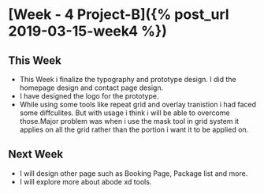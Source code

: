 

# [Week - 4 Project-B]({% post_url 2019-03-15-week4 %})

## This Week 
  *  This Week i finalize the typography and prototype design. I did the homepage design 
   and contact page design.
   * I have designed the logo for the prototype.
   * While using some tools like repeat grid and overlay tranistion i had faced some diffculites. But with usage i think i will 
   be able to overcome those.Major problem was when i use the mask tool in grid system it applies on all the grid rather than the portion i want it to be applied on.


## Next Week

* I will design other page such as Booking Page, Package list and more.
* I will explore more about abode xd tools.
